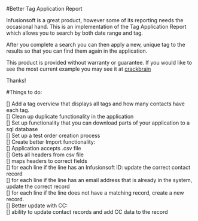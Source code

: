 #Better Tag Application Report

Infusionsoft is a great product, however some of its reporting needs the occasional hand.  This 
is an implementation of the Tag Application Report which allows you to search by both date range
and tag.  

After you complete a search you can then apply a new, unique tag to the results so that you can find
them again in the application. 

This product is provided without warranty or guarantee. If you would like to see the most current example
you may see it at [crackbrain](http://crackbra.in)

Thanks!


#Things to do:

[] Add a tag overview that displays all tags and how many contacts have each tag.    
[] Clean up duplicate functionality in the application  
[] Set up functionality that you can download parts of your application to a sql database  
[] Set up a test order creation process  
[] Create better Import functionality:    
    [] Application accepts .csv file  
    [] Gets all headers from csv file  
    [] maps headers to correct fields  
    [] for each line if the line has an Infusionsoft ID: update the correct contact record  
    [] for each line if the line has an email address that is already in the system, update the correct record  
    [] for each line if the line does not have a matching record, create a new record.   
[] Better update with CC:  
    [] ability to update contact records and add CC data to the record  
